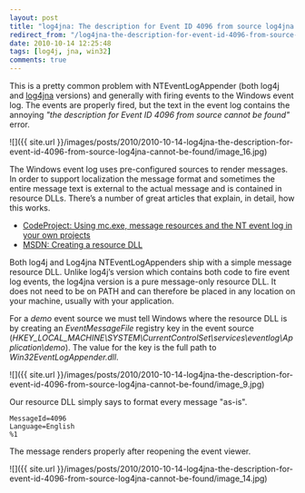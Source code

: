 ```yaml
---
layout: post
title: "log4jna: The description for Event ID 4096 from source log4jna cannot be found."
redirect_from: "/log4jna-the-description-for-event-id-4096-from-source-log4jna-cannot-be-found/"
date: 2010-10-14 12:25:48
tags: [log4j, jna, win32]
comments: true
---
```

This is a pretty common problem with NTEventLogAppender (both log4j and [log4jna](http://code.dblock.org/ShowUrl.aspx?ObjectId=129&ObjectType=Post&Url=http%3a%2f%2flog4jna.codeplex.com%2f) versions) and generally with firing events to the Windows event log. The events are properly fired, but the text in the event log contains the annoying _"the description for Event ID 4096 from source cannot be found"_ error.

![]({{ site.url }}/images/posts/2010/2010-10-14-log4jna-the-description-for-event-id-4096-from-source-log4jna-cannot-be-found/image_16.jpg)

The Windows event log uses pre-configured sources to render messages. In order to support localization the message format and sometimes the entire message text is external to the actual message and is contained in resource DLLs. There’s a number of great articles that explain, in detail, how this works.

- [CodeProject: Using mc.exe, message resources and the NT event log in your own projects](http://www.codeproject.com/KB/system/mctutorial.aspx)
- [MSDN: Creating a resource DLL](http://msdn.microsoft.com/en-us/library/ms853727.aspx)

Both log4j and Log4jna NTEventLogAppenders ship with a simple message resource DLL. Unlike log4j’s version which contains both code to fire event log events, the log4jna version is a pure message-only resource DLL. It does not need to be on PATH and can therefore be placed in any location on your machine, usually with your application.

For a _demo_ event source we must tell Windows where the resource DLL is by creating an _EventMessageFile_ registry key in the event source (_HKEY_LOCAL_MACHINE\SYSTEM\CurrentControlSet\services\eventlog\Application\demo_). The value for the key is the full path to _Win32EventLogAppender.dll_.

![]({{ site.url }}/images/posts/2010/2010-10-14-log4jna-the-description-for-event-id-4096-from-source-log4jna-cannot-be-found/image_9.jpg)

Our resource DLL simply says to format every message "as-is".

```
MessageId=4096
Language=English
%1
```

The message renders properly after reopening the event viewer.

![]({{ site.url }}/images/posts/2010/2010-10-14-log4jna-the-description-for-event-id-4096-from-source-log4jna-cannot-be-found/image_14.jpg)
